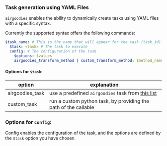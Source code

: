### Task generation using YAML Files

`airgoodies` enables the ability to dynamically create tasks using YAML files with a specific syntax.

Currently the supported syntax offers the following commands:

```yaml
$task_name: # This is the name that will appear for the task (task_id)
  $task: <task> # The task to execute
  config: # The configuration of the task
    $options: $values
    airgoodies_transform_method | custom_transform_method: $method_name
```

#### Options for `$task`:

| option          | explanation                                                              |
|-----------------|--------------------------------------------------------------------------|
| airgoodies_task | use a predefined `airgoodies` task from [this list](tasks/airgoodies.md) |
| custom_task     | run a custom python task, by providing the path of the callable          |

### Options for `config`:

Config enables the configuration of the task, and the options are defined by the `$task` option you have chosen.